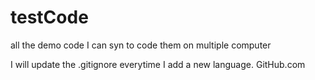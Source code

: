 testCode
========

all the demo code I can syn to code them on multiple computer

I will update the .gitignore everytime I add a new language. GitHub.com